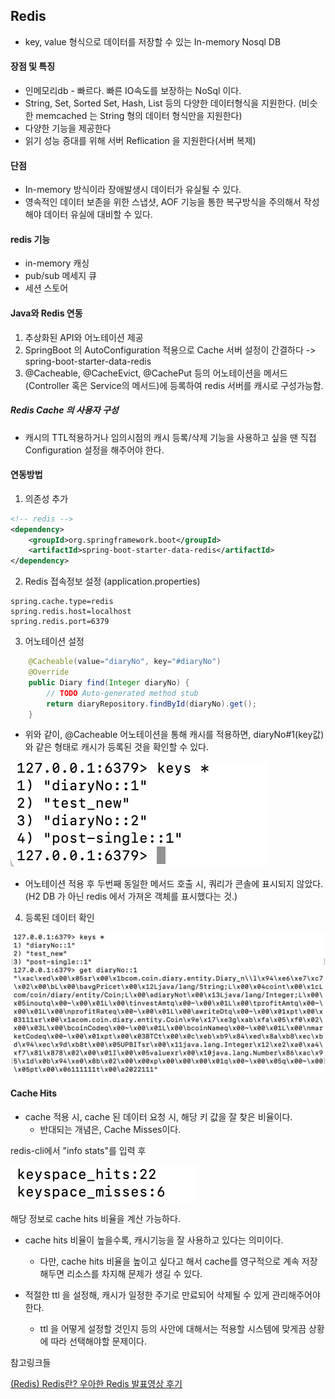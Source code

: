 ## Redis

* key, value 형식으로 데이터를 저장할 수 있는 In-memory Nosql DB

#### 장점 및 특징

- 인메모리db - 빠르다. 빠른 IO속도를 보장하는 NoSql 이다.
- String, Set, Sorted Set, Hash, List 등의 다양한 데이터형식을 지원한다. (비슷한 memcached 는 String 형의 데이터 형식만을 지원한다)
- 다양한 기능을 제공한다
- 읽기 성능 증대를 위해 서버 Reflication 을 지원한다(서버 복제)

#### 단점

* In-memory 방식이라 장애발생시 데이터가 유실될 수 있다.
* 영속적인 데이터 보존을 위한 스냅샷, AOF 기능을 통한 복구방식을 주의해서 작성해야 데이터 유실에 대비할 수 있다.

#### redis 기능

* in-memory 캐싱
* pub/sub 메세지 큐
* 세션 스토어

#### Java와 Redis 연동

1. 추상화된 API와 어노테이션 제공
2. SpringBoot 의 AutoConfiguration 적용으로 Cache 서버 설정이 간결하다
-> spring-boot-starter-data-redis
3. @Cacheable, @CacheEvict, @CachePut 등의 어노테이션을 메서드(Controller 혹은 Service의 메서드)에 등록하여 redis 서버를 캐시로 구성가능함.

##### Redis Cache 의 사용자 구성

* 캐시의 TTL적용하거나 임의시점의 캐시 등록/삭제 기능을 사용하고 싶을 땐 직접 Configuration 설정을 해주어야 한다.

#### 연동방법

1. 의존성 추가

```xml
<!-- redis -->
<dependency>
	<groupId>org.springframework.boot</groupId>
	<artifactId>spring-boot-starter-data-redis</artifactId>
</dependency>
```

2. Redis 접속정보 설정 (application.properties)

```properties
spring.cache.type=redis
spring.redis.host=localhost
spring.redis.port=6379
```

3. 어노테이션 설정

```java
	@Cacheable(value="diaryNo", key="#diaryNo")
	@Override
	public Diary find(Integer diaryNo) {
		// TODO Auto-generated method stub
		return diaryRepository.findById(diaryNo).get();
	}
```

* 위와 같이, @Cacheable 어노테이션을 통해 캐시를 적용하면, diaryNo#1(key값) 와 같은 형태로 캐시가 등록된 것을 확인할 수 있다.

![keys](img/keys.png)

* 어노테이션 적용 후 두번째 동일한 메서드 호출 시, 쿼리가 콘솔에 표시되지 않았다. (H2 DB 가 아닌 redis 에서 가져온 객체를 표시했다는 것.)

4. 등록된 데이터 확인

![data](img/getData.png)



#### Cache Hits

* cache 적용 시, cache 된 데이터 요청 시, 해당 키 값을 잘 찾은 비율이다.
  * 반대되는 개념은, Cache Misses이다.

redis-cli에서 "info stats"를 입력 후 

![cache hits](img/cache_hits.png)

해당 정보로 cache hits 비율을 계산 가능하다.

* cache hits 비율이 높을수록, 캐시기능을 잘 사용하고 있다는 의미이다. 
  * 다만, cache hits 비율을 높이고 싶다고 해서 cache를 영구적으로 계속 저장해두면 리소스를 차지해 문제가 생길 수 있다.

* 적절한 ttl 을 설정해, 캐시가 일정한 주기로 만료되어 삭제될 수 있게 관리해주어야 한다. 
  * ttl 을 어떻게 설정할 것인지 등의 사안에 대해서는 적용할 시스템에 맞게끔 상황에 따라 선택해야할 문제이다.



참고링크들

[(Redis) Redis란? 우아한 Redis 발표영상 후기](https://lion-king.tistory.com/entry/Redis-what-is)